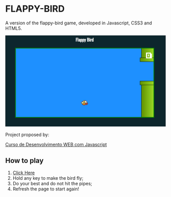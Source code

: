 # FLAPPY-BIRD

A version of the flappy-bird game, developed in Javascript, CSS3 and HTML5.

![gameplay](https://github.com/afmdaniel/flappy-bird/blob/master/imgs/gameplay1.PNG)

Project proposed by:

[Curso de Desenvolvimento WEB com Javascript](https://www.udemy.com/course/curso-web/)

## How to play

1. [Click Here](my-flappy.surge.sh)
2. Hold any key to make the bird fly;
3. Do your best and do not hit the pipes;
4. Refresh the page to start again!
